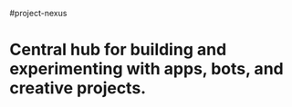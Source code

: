 #project-nexus
# Central hub for building and experimenting with apps, bots, and creative projects.
